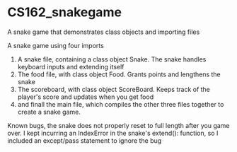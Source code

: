 # CS162_snakegame
A snake game that demonstrates class objects and importing files

A snake game using four imports

1) A snake file, containing a class object Snake. The snake handles keyboard inputs and extending itself
2) The food file, with class object Food. Grants points and lengthens the snake
3) The scoreboard, with class object ScoreBoard. Keeps track of the player's score and updates when you get food
4) and finall the main file, which compiles the other three files together to create a snake game.

Known bugs, the snake does not properly reset to full length after you game over. I kept incurring an IndexError in the snake's extend(): function, so I included an except/pass statement to ignore the bug
